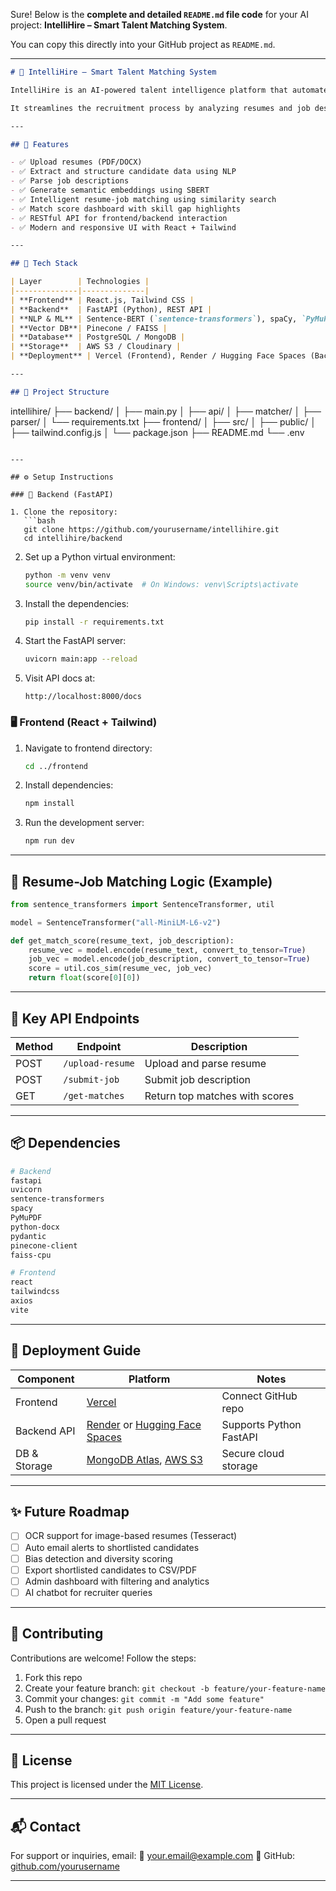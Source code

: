 Sure! Below is the **complete and detailed `README.md` file code** for your AI project: **IntelliHire – Smart Talent Matching System**.

You can copy this directly into your GitHub project as `README.md`.

---

```markdown
# 🧠 IntelliHire – Smart Talent Matching System

IntelliHire is an AI-powered talent intelligence platform that automates resume screening and intelligently matches candidates to job descriptions using advanced NLP and semantic search.

It streamlines the recruitment process by analyzing resumes and job descriptions using transformer-based models and delivers smart candidate-job fit scores to recruiters, reducing manual effort and increasing hiring accuracy.

---

## 🚀 Features

- ✅ Upload resumes (PDF/DOCX)
- ✅ Extract and structure candidate data using NLP
- ✅ Parse job descriptions
- ✅ Generate semantic embeddings using SBERT
- ✅ Intelligent resume-job matching using similarity search
- ✅ Match score dashboard with skill gap highlights
- ✅ RESTful API for frontend/backend interaction
- ✅ Modern and responsive UI with React + Tailwind

---

## 🧱 Tech Stack

| Layer        | Technologies |
|--------------|--------------|
| **Frontend** | React.js, Tailwind CSS |
| **Backend**  | FastAPI (Python), REST API |
| **NLP & ML** | Sentence-BERT (`sentence-transformers`), spaCy, `PyMuPDF`, `python-docx` |
| **Vector DB**| Pinecone / FAISS |
| **Database** | PostgreSQL / MongoDB |
| **Storage**  | AWS S3 / Cloudinary |
| **Deployment** | Vercel (Frontend), Render / Hugging Face Spaces (Backend/Model) |

---

## 📁 Project Structure

```

intellihire/
├── backend/
│   ├── main.py
│   ├── api/
│   ├── matcher/
│   ├── parser/
│   └── requirements.txt
├── frontend/
│   ├── src/
│   ├── public/
│   ├── tailwind.config.js
│   └── package.json
├── README.md
└── .env

````

---

## ⚙️ Setup Instructions

### 🔧 Backend (FastAPI)

1. Clone the repository:
   ```bash
   git clone https://github.com/yourusername/intellihire.git
   cd intellihire/backend
````

2. Set up a Python virtual environment:

   ```bash
   python -m venv venv
   source venv/bin/activate  # On Windows: venv\Scripts\activate
   ```

3. Install the dependencies:

   ```bash
   pip install -r requirements.txt
   ```

4. Start the FastAPI server:

   ```bash
   uvicorn main:app --reload
   ```

5. Visit API docs at:

   ```
   http://localhost:8000/docs
   ```

### 🖥️ Frontend (React + Tailwind)

1. Navigate to frontend directory:

   ```bash
   cd ../frontend
   ```

2. Install dependencies:

   ```bash
   npm install
   ```

3. Run the development server:

   ```bash
   npm run dev
   ```

---

## 🧠 Resume-Job Matching Logic (Example)

```python
from sentence_transformers import SentenceTransformer, util

model = SentenceTransformer("all-MiniLM-L6-v2")

def get_match_score(resume_text, job_description):
    resume_vec = model.encode(resume_text, convert_to_tensor=True)
    job_vec = model.encode(job_description, convert_to_tensor=True)
    score = util.cos_sim(resume_vec, job_vec)
    return float(score[0][0])
```

---

## 📡 Key API Endpoints

| Method | Endpoint         | Description                    |
| ------ | ---------------- | ------------------------------ |
| POST   | `/upload-resume` | Upload and parse resume        |
| POST   | `/submit-job`    | Submit job description         |
| GET    | `/get-matches`   | Return top matches with scores |

---

## 📦 Dependencies

```bash
# Backend
fastapi
uvicorn
sentence-transformers
spacy
PyMuPDF
python-docx
pydantic
pinecone-client
faiss-cpu

# Frontend
react
tailwindcss
axios
vite
```

---

## 🚀 Deployment Guide

| Component    | Platform                                                                              | Notes                   |
| ------------ | ------------------------------------------------------------------------------------- | ----------------------- |
| Frontend     | [Vercel](https://vercel.com/)                                                         | Connect GitHub repo     |
| Backend API  | [Render](https://render.com/) or [Hugging Face Spaces](https://huggingface.co/spaces) | Supports Python FastAPI |
| DB & Storage | [MongoDB Atlas](https://www.mongodb.com/atlas), [AWS S3](https://aws.amazon.com/s3/)  | Secure cloud storage    |

---

## ✨ Future Roadmap

* [ ] OCR support for image-based resumes (Tesseract)
* [ ] Auto email alerts to shortlisted candidates
* [ ] Bias detection and diversity scoring
* [ ] Export shortlisted candidates to CSV/PDF
* [ ] Admin dashboard with filtering and analytics
* [ ] AI chatbot for recruiter queries

---

## 🤝 Contributing

Contributions are welcome! Follow the steps:

1. Fork this repo
2. Create your feature branch: `git checkout -b feature/your-feature-name`
3. Commit your changes: `git commit -m "Add some feature"`
4. Push to the branch: `git push origin feature/your-feature-name`
5. Open a pull request

---

## 📜 License

This project is licensed under the [MIT License](LICENSE).

---

## 📬 Contact

For support or inquiries, email:
📧 [your.email@example.com](mailto:your.email@example.com)
🔗 GitHub: [github.com/yourusername](https://github.com/yourusername)

---
